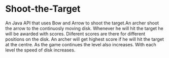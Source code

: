 # Shoot-the-Target
An Java API  that uses Bow and Arrow to shoot the target.An archer shoot the arrow to the continuosly moving disk. Whenever he will hit the target he will be awarded with scores. Diiferent scores are there for different positions on the disk. An archer will get highest score if he will hit the target at the centre. As the game continues the level also increases. With each level the speed of disk increases.
